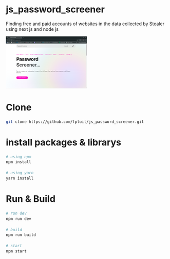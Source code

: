 # js_password_screener
Finding free and paid accounts of websites in the data collected by Stealer using next js and node js

<img src="./banner1.png" style="width: 50%" />


# Clone
```sh
git clone https://github.com/fploit/js_password_screener.git
```


# install packages & librarys
```sh
# using npm
npm install

# using yarn
yarn install
```

# Run & Build
```sh
# run dev
npm run dev

# build
npm run build

# start
npm start
```
